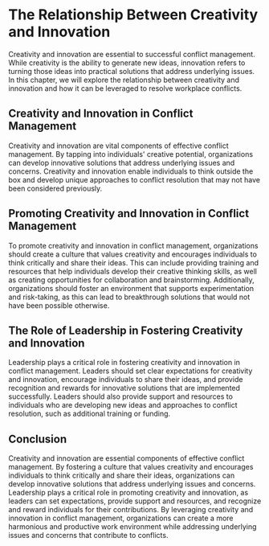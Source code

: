 The Relationship Between Creativity and Innovation
================================================================================================

Creativity and innovation are essential to successful conflict management. While creativity is the ability to generate new ideas, innovation refers to turning those ideas into practical solutions that address underlying issues. In this chapter, we will explore the relationship between creativity and innovation and how it can be leveraged to resolve workplace conflicts.

Creativity and Innovation in Conflict Management
------------------------------------------------

Creativity and innovation are vital components of effective conflict management. By tapping into individuals' creative potential, organizations can develop innovative solutions that address underlying issues and concerns. Creativity and innovation enable individuals to think outside the box and develop unique approaches to conflict resolution that may not have been considered previously.

Promoting Creativity and Innovation in Conflict Management
----------------------------------------------------------

To promote creativity and innovation in conflict management, organizations should create a culture that values creativity and encourages individuals to think critically and share their ideas. This can include providing training and resources that help individuals develop their creative thinking skills, as well as creating opportunities for collaboration and brainstorming. Additionally, organizations should foster an environment that supports experimentation and risk-taking, as this can lead to breakthrough solutions that would not have been possible otherwise.

The Role of Leadership in Fostering Creativity and Innovation
-------------------------------------------------------------

Leadership plays a critical role in fostering creativity and innovation in conflict management. Leaders should set clear expectations for creativity and innovation, encourage individuals to share their ideas, and provide recognition and rewards for innovative solutions that are implemented successfully. Leaders should also provide support and resources to individuals who are developing new ideas and approaches to conflict resolution, such as additional training or funding.

Conclusion
----------

Creativity and innovation are essential components of effective conflict management. By fostering a culture that values creativity and encourages individuals to think critically and share their ideas, organizations can develop innovative solutions that address underlying issues and concerns. Leadership plays a critical role in promoting creativity and innovation, as leaders can set expectations, provide support and resources, and recognize and reward individuals for their contributions. By leveraging creativity and innovation in conflict management, organizations can create a more harmonious and productive work environment while addressing underlying issues and concerns that contribute to conflicts.
